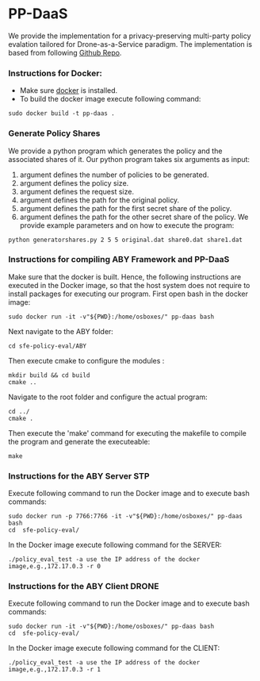 # PP-DaaS
We provide the implementation for a privacy-preserving multi-party policy evalation tailored for Drone-as-a-Service paradigm.
The implementation is based from following [Github Repo](https://github.com/I-Stork/sfe-policy-eval).

### Instructions for Docker:
- Make sure [docker](https://docs.docker.com/engine/install/) is installed.
- To build the docker image execute following command:
```
sudo docker build -t pp-daas .                                                                              
```
### Generate Policy Shares
We provide a python program which generates the policy and the associated shares of it.
Our python program takes six arguments as input:
1. argument defines the number of policies to be generated.
2. argument defines the policy size.
3. argument defines the request size.
4. argument defines the path for the original policy.
5. argument defines the path for the first secret share of the policy.
6. argument defines the path for the other secret share of the policy.
We provide example parameters and on how to execute the program:
```
python generatorshares.py 2 5 5 original.dat share0.dat share1.dat
```
### Instructions for compiling ABY Framework and PP-DaaS
Make sure that the docker is built. Hence, the following instructions are executed in the Docker image, so that the host system does not require to install packages for executing our program.
First open bash in the docker image:
```
sudo docker run -it -v"${PWD}:/home/osboxes/" pp-daas bash
```
Next navigate to the ABY folder:
```
cd sfe-policy-eval/ABY
```
Then execute cmake to configure the modules :
```
mkdir build && cd build
cmake ..
```
Navigate to the root folder and configure the actual program:
```
cd ../
cmake .
```
Then execute the 'make' command for executing the makefile to compile the program and generate the executeable:
```
make
```
### Instructions for the ABY Server STP
Execute following command to run the Docker image and to execute bash commands:
```
sudo docker run -p 7766:7766 -it -v"${PWD}:/home/osboxes/" pp-daas bash
cd  sfe-policy-eval/

```
In the Docker image execute following command for the SERVER:
```
./policy_eval_test -a use the IP address of the docker image,e.g.,172.17.0.3 -r 0
```
### Instructions for the ABY Client DRONE
Execute following command to run the Docker image and to execute bash commands:
```
sudo docker run -it -v"${PWD}:/home/osboxes/" pp-daas bash
cd  sfe-policy-eval/

```
In the Docker image execute following command for the CLIENT:
```
./policy_eval_test -a use the IP address of the docker image,e.g.,172.17.0.3 -r 1
```

 
